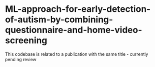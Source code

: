 # ML-approach-for-early-detection-of-autism-by-combining-questionnaire-and-home-video-screening
This codebase is related to a publication with the same title - currently pending review
